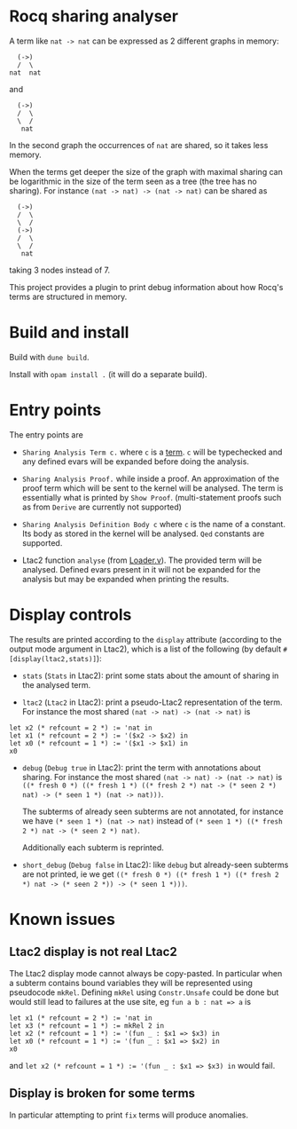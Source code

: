 # Rocq sharing analyser

A term like `nat -> nat` can be expressed as 2 different graphs in memory:

~~~
  (->)
  /  \
nat  nat
~~~

and

~~~
  (->)
  /  \
  \  /
   nat
~~~

In the second graph the occurrences of `nat` are shared, so it takes less memory.

When the terms get deeper the size of the graph with maximal sharing
can be logarithmic in the size of the term seen as a tree (the tree has no sharing).
For instance `(nat -> nat) -> (nat -> nat)` can be shared as

~~~
  (->)
  /  \
  \  /
  (->)
  /  \
  \  /
   nat
~~~

taking 3 nodes instead of 7.

This project provides a plugin to print debug information about how
Rocq's terms are structured in memory.

# Build and install

Build with `dune build`.

Install with `opam install .` (it will do a separate build).

# Entry points

The entry points are

- `Sharing Analysis Term c.` where `c` is a [term](https://coq.inria.fr/doc/master/refman/language/core/basic.html#grammar-token-term).
  `c` will be typechecked and any defined evars will be expanded before doing the analysis.

- `Sharing Analysis Proof.` while inside a proof. An approximation of
  the proof term which will be sent to the kernel will be analysed.
  The term is essentially what is printed by `Show Proof`.
  (multi-statement proofs such as from `Derive` are currently not supported)

- `Sharing Analysis Definition Body c` where `c` is the name of a constant.
  Its body as stored in the kernel will be analysed.
  `Qed` constants are supported.

- Ltac2 function `analyse` (from [Loader.v](theories/Loader.v)).
  The provided term will be analysed.
  Defined evars present in it will not be expanded for the analysis
  but may be expanded when printing the results.

# Display controls

The results are printed according to the `display` attribute
(according to the output mode argument in Ltac2), which is a list of
the following (by default `#[display(ltac2,stats)]`):

- `stats` (`Stats` in Ltac2): print some stats about the amount of sharing in the analysed term.

- `ltac2` (`Ltac2` in Ltac2): print a pseudo-Ltac2 representation of the term.
  For instance the most shared `(nat -> nat) -> (nat -> nat)` is

~~~
let x2 (* refcount = 2 *) := 'nat in
let x1 (* refcount = 2 *) := '($x2 -> $x2) in
let x0 (* refcount = 1 *) := '($x1 -> $x1) in
x0
~~~

- `debug` (`Debug true` in Ltac2): print the term with annotations about sharing.
  For instance the most shared `(nat -> nat) -> (nat -> nat)` is
  `((* fresh 0 *) ((* fresh 1 *) ((* fresh 2 *) nat -> (* seen 2 *) nat) -> (* seen 1 *) (nat -> nat)))`.

  The subterms of already seen subterms are not annotated, for
  instance we have `(* seen 1 *) (nat -> nat)` instead of
  `(* seen 1 *) ((* fresh 2 *) nat -> (* seen 2 *) nat)`.

  Additionally each subterm is reprinted.

- `short_debug` (`Debug false` in Ltac2): like `debug` but
  already-seen subterms are not printed, ie we get
  `((* fresh 0 *) ((* fresh 1 *) ((* fresh 2 *) nat -> (* seen 2 *)) -> (* seen 1 *)))`.

# Known issues

## Ltac2 display is not real Ltac2

The Ltac2 display mode cannot always be copy-pasted. In particular
when a subterm contains bound variables they will be represented using
pseudocode `mkRel`. Defining `mkRel` using `Constr.Unsafe` could be
done but would still lead to failures at the use site, eg `fun a b : nat => a` is

~~~
let x1 (* refcount = 2 *) := 'nat in
let x3 (* refcount = 1 *) := mkRel 2 in
let x2 (* refcount = 1 *) := '(fun _ : $x1 => $x3) in
let x0 (* refcount = 1 *) := '(fun _ : $x1 => $x2) in
x0
~~~

and `let x2 (* refcount = 1 *) := '(fun _ : $x1 => $x3) in` would fail.

## Display is broken for some terms

In particular attempting to print `fix` terms will produce anomalies.
